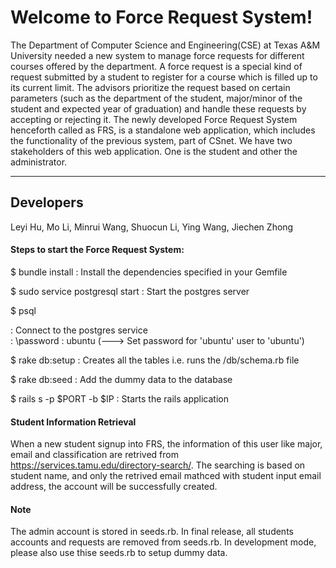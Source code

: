Welcome to Force Request System!
===================


The Department of Computer Science and Engineering(CSE) at Texas A&M University needed a new system to manage force requests for different courses offered by the department. A force request is a special kind of request submitted by a student to register for a course which is filled up to its current limit. The advisors prioritize the request based on certain parameters (such as the department of the student, major/minor of the student and expected year of graduation) and handle these requests by accepting or rejecting it. The newly developed Force Request System henceforth called as FRS, is a standalone web application, which includes the functionality of the previous system, part of CSnet. We have two stakeholders of this web application. One is the student and other the administrator.

----------


Developers
-------------
Leyi Hu,
Mo Li,
Minrui Wang,
Shuocun Li,
Ying Wang,
Jiechen Zhong

#### <i class="icon-file"></i> Steps to start the Force Request System:

$ bundle install
:   Install the dependencies specified in your Gemfile

$ sudo service postgresql start
:   Start the postgres server

$ psql

:   Connect to the postgres service                        
:    \password 
:   ubuntu (---> Set password for 'ubuntu' user to 'ubuntu')

$ rake db:setup
:   Creates all the tables i.e. runs the /db/schema.rb file

$ rake db:seed
:   Add the dummy data to the database

$ rails s \-p \$PORT -b $IP
:   Starts the rails application


#### <i class="icon-folder-open"></i> Student Information Retrieval

When a new student signup into FRS, the information of this user like major, email and classification are retrived from https://services.tamu.edu/directory-search/.
The searching is based on student name, and only the retrived email mathced with student input email address, the account will be successfully created.

#### <i class="icon-folder-open"></i> Note

The admin account is stored in seeds.rb. In final release, all students accounts and requests are removed from seeds.rb.
In development mode, please also use thise seeds.rb to setup dummy data.

